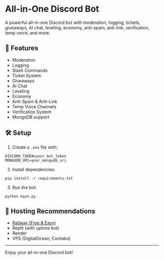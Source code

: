 # All-in-One Discord Bot

A powerful all-in-one Discord bot with moderation, logging, tickets, giveaways, AI chat, leveling, economy, anti-spam, anti-link, verification, temp voice, and more.

## 🌟 Features

- Moderation
- Logging
- Slash Commands
- Ticket System
- Giveaways
- AI Chat
- Leveling
- Economy
- Anti-Spam & Anti-Link
- Temp Voice Channels
- Verification System
- MongoDB support

## 🛠 Setup

1. Create a `.env` file with:
```
DISCORD_TOKEN=your_bot_token
MONGODB_URI=your_mongodb_uri
```

2. Install dependencies:
```
pip install -r requirements.txt
```

3. Run the bot:
```
python main.py
```

## 🚀 Hosting Recommendations

- [Railway (Free & Easy)](https://railway.app)
- Replit (with uptime bot)
- Render
- VPS (DigitalOcean, Contabo)

---

Enjoy your all-in-one Discord bot!